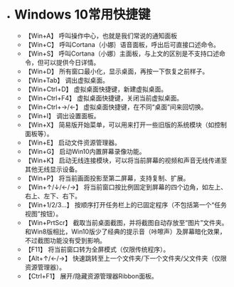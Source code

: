 * # Windows 10常用快捷键
  
  * 【Win+A】 呼叫操作中心，也就是我们常说的通知面板
  * 【Win+C】 呼叫Cortana（小娜｝语音面板，呼出后可直接口述命令。
  * 【Win+S】 呼叫Cortana（小娜）主面板，与上文的区别是不支持口述命令，但可以提供今日详情。
  * 【Win+D】 所有窗口最小化，显示桌面，再按一下恢复之前样子。
  * 【Win+Tab】 调出虚拟桌面。
  * 【Win+Ctrl+D】 虚拟桌面快捷键，新建虚拟桌面。
  * 【Win+Ctrl+F4】 虚拟桌面快捷键，关闭当前虚拟桌面。
  * 【Win+Ctrl+→/←】 虚拟桌面快捷键，在不同“桌面”间来回切换。
  * 【Win+I】 调出设置面板。
  * 【Win+X】 简易版开始菜单，可以用来打开一些旧版的系统模块（如控制面板等）。
  * 【Win+E】 启动文件资源管理器。
  * 【Win+G】 启动Win10内置屏幕录像功能。
  * 【Win+K】 启动无线连接模块，可以将当前屏幕的视频和声音无线传递至其他无线显示设备。
  * 【Win+P】 将当前画面投影至第二屏幕，支持复制、扩展。
  * 【Win+↑/↓/←/→】 将当前窗口按比例固定到屏幕的四个边角，如左上、右上、左下、右下。
  * 【Win+1/2/3…】 按顺序打开任务栏上的已固定程序（不包括第一个“任务视图”按钮）。
  * 【Win+PrtScr】 截取当前桌面截图，并将截图自动存放至“图片”文件夹。和Win8版相比，Win10版少了经典的提示音（咔嚓声）及屏幕暗化效果，不过截图功能没有受到影响。
  * 【F11】 将当前窗口转为全屏模式（仅限传统程序）。
  * 【Alt+↑/←/→】 快速跳转至上一个文件夹/下一个文件夹/父文件夹（仅限资源管理器）。
  * 【Ctrl+F1】 展开/隐藏资源管理器Ribbon面板。
  
  ​